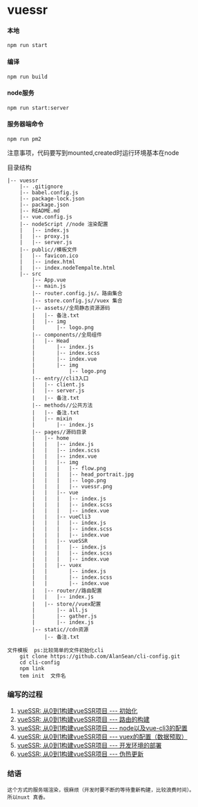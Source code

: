 # vuessr

#### 本地
    npm run start
#### 编译
    npm run build
#### node服务
    npm run start:server
#### 服务器端命令
    npm run pm2

注意事项，代码要写到mounted,created时运行环境基本在node


目录结构
```
|-- vuessr
    |-- .gitignore
    |-- babel.config.js
    |-- package-lock.json
    |-- package.json
    |-- README.md
    |-- vue.config.js
    |-- nodeScript //node 渲染配置
    |   |-- index.js
    |   |-- proxy.js
    |   |-- server.js
    |-- public//模板文件
    |   |-- favicon.ico
    |   |-- index.html
    |   |-- index.nodeTempalte.html
    |-- src
        |-- App.vue
        |-- main.js
        |-- router.config.js/。路由集合
        |-- store.config.js//vuex 集合
        |-- assets//全局静态资源源码
        |   |-- 备注.txt
        |   |-- img
        |       |-- logo.png
        |-- components//全局组件
        |   |-- Head
        |       |-- index.js
        |       |-- index.scss
        |       |-- index.vue
        |       |-- img
        |           |-- logo.png
        |-- entry//cli3入口
        |   |-- client.js
        |   |-- server.js
        |   |-- 备注.txt
        |-- methods//公共方法
        |   |-- 备注.txt
        |   |-- mixin
        |       |-- index.js
        |-- pages//源码目录
        |   |-- home
        |   |   |-- index.js
        |   |   |-- index.scss
        |   |   |-- index.vue
        |   |   |-- img
        |   |   |   |-- flow.png
        |   |   |   |-- head_portrait.jpg
        |   |   |   |-- logo.png
        |   |   |   |-- vuessr.png
        |   |   |-- vue
        |   |   |   |-- index.js
        |   |   |   |-- index.scss
        |   |   |   |-- index.vue
        |   |   |-- vueCli3
        |   |   |   |-- index.js
        |   |   |   |-- index.scss
        |   |   |   |-- index.vue
        |   |   |-- vueSSR
        |   |   |   |-- index.js
        |   |   |   |-- index.scss
        |   |   |   |-- index.vue
        |   |   |-- vuex
        |   |       |-- index.js
        |   |       |-- index.scss
        |   |       |-- index.vue
        |   |-- router//路由配置
        |   |   |-- index.js
        |   |-- store//vuex配置
        |       |-- all.js
        |       |-- gather.js
        |       |-- index.js
        |-- static//cdn资源
            |-- 备注.txt

```
    文件模板  ps:比较简单的文件初始化cli
        git clone https://github.com/AlanSean/cli-config.git
        cd cli-config
        npm link
        tem init  文件名

### 编写的过程
1) [vueSSR: 从0到1构建vueSSR项目 --- 初始化](https://segmentfault.com/a/1190000018026161)
2) [vueSSR: 从0到1构建vueSSR项目 --- 路由的构建](https://segmentfault.com/a/1190000018043697)
3) [vueSSR: 从0到1构建vueSSR项目 --- node以及vue-cli3的配置](https://segmentfault.com/a/1190000018026161)
4) [vueSSR: 从0到1构建vueSSR项目 --- vuex的配置（数据预取）](https://segmentfault.com/a/1190000018409512)
5) [vueSSR: 从0到1构建vueSSR项目 --- 开发环境的部署](https://segmentfault.com/a/1190000018410098)
6) [vueSSR: 从0到1构建vueSSR项目 --- 伪热更新](https://segmentfault.com/a/1190000018421929)



### 结语
    这个方式的服务端渲染，很麻烦（开发时要不断的等待重新构建，比较浪费时间）。
    所以nuxt 真香。
